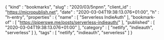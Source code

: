 {
  "kind" : "bookmarks",
  "slug" : "2020/03/5npnn",
  "client_id" : "https://micropublish.net",
  "date" : "2020-03-04T19:38:13.076+01:00",
  "h" : "h-entry",
  "properties" : {
    "name" : [ "Serverless IndieAuth" ],
    "bookmark-of" : [ "https://piperswe.me/posts/serverless-indieauth/" ],
    "published" : [ "2020-03-04T19:38:13.076+01:00" ],
    "category" : [ "netlify", "indieauth", "serverless" ]
  },
  "tags" : [ "netlify", "indieauth", "serverless" ]
}
